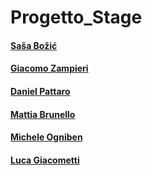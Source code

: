 # Progetto_Stage
#### [Saša Božić](https://github.com/bozicsasa)
#### [Giacomo Zampieri](https://github.com/4BIZampieriGiacomo)
#### [Daniel Pattaro](https://github.com/danielpattaro)
#### [Mattia Brunello](https://github.com/MrBrune01)
#### [Michele Ogniben](https://github.com/Micheleogniben)
#### [Luca Giacometti](https://github.com/lucagiacometti19)
